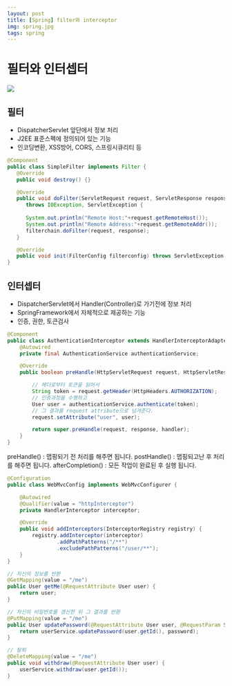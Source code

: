 ```yaml
---
layout: post
title: [Spring] filter와 interceptor
img: spring.jpg
tags: spring 
---
```


# 필터와 인터셉터 

![](https://postfiles.pstatic.net/20140627_149/platinasnow_1403836406321rAl0L_PNG/Untitled-1.png?type=w2)

## 필터 
- DispatcherServlet 앞단에서 정보 처리
- J2EE 표준스펙에 정의되어 있는 기능
- 인코딩변환, XSS방어, CORS, 스프링시큐리티 등 

```java
@Component
public class SimpleFilter implements Filter {
   @Override
   public void destroy() {}

   @Override
   public void doFilter(ServletRequest request, ServletResponse response, FilterChain filterchain) 
      throws IOException, ServletException {
      
      System.out.println("Remote Host:"+request.getRemoteHost());
      System.out.println("Remote Address:"+request.getRemoteAddr());
      filterchain.doFilter(request, response);
   }

   @Override
   public void init(FilterConfig filterconfig) throws ServletException {}
}
```



## 인터셉터
- DispatcherServlet에서 Handler(Controller)로 가기전에 정보 처리
- SpringFramework에서 자체적으로 제공하는 기능
- 인증, 권한, 토큰검사

```java
@Component
public class AuthenticationInterceptor extends HandlerInterceptorAdapter {
    @Autowired
    private final AuthenticationService authenticationService;

    @Override
    public boolean preHandle(HttpServletRequest request, HttpServletResponse response, Object handler) throws Exception {

        // 헤더로부터 토큰을 읽어서
        String token = request.getHeader(HttpHeaders.AUTHORIZATION);
        // 인증과정을 수행하고
        User user = authenticationService.authenticate(token);
        // 그 결과를 request attribute으로 넘겨준다.
        request.setAttribute("user", user);

        return super.preHandle(request, response, handler);
    }
}

```

preHandle() : 맵핑되기 전 처리를 해주면 됩니다.
postHandle() : 맵핑되고난 후 처리를 해주면 됩니다.
afterCompletion() : 모든 작업이 완료된 후 실행 됩니다.

```java
@Configuration
public class WebMvcConfig implements WebMvcConfigurer {

	@Autowired
	@Qualifier(value = "httpInterceptor")
	private HandlerInterceptor interceptor;

	@Override
	public void addInterceptors(InterceptorRegistry registry) {
		registry.addInterceptor(interceptor)
				.addPathPatterns("/**")
				.excludePathPatterns("/user/**");
	}
}
```

```java
// 자신의 정보를 반환
@GetMapping(value = "/me")
public User getMe(@RequestAttribute User user) {
    return user;
}

// 자신의 비밀번호를 갱신한 뒤 그 결과를 반환
@PutMapping(value = "/me")
public User updatePassword(@RequestAttribute User user, @RequestParam String password) {
    return userService.updatePassword(user.getId(), password);
}

// 탈퇴
@DeleteMapping(value = "/me")
public void withdraw(@RequestAttribute User user) {
    userService.withdraw(user.getId());
}
````
